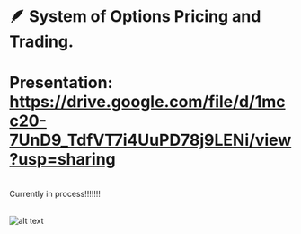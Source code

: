 # :feather: System of Options Pricing and Trading.

# Presentation: https://drive.google.com/file/d/1mcc20-7UnD9_TdfVT7i4UuPD78j9LENi/view?usp=sharing

\
Currently in process!!!!!!!




\
![alt text](https://h2.gifposter.com/bingImages/FalcoPeregrinus_EN-US12306031452_1920x1080.jpg)



